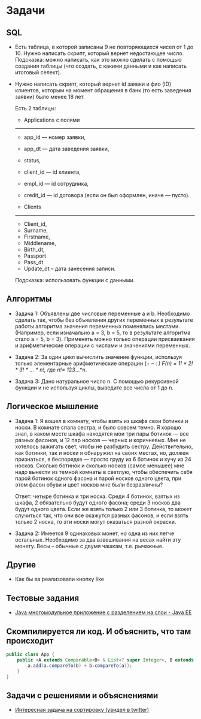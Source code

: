 # Задачи

## SQL

- Есть таблица, в которой записаны 9 не повторяющихся чисел от 1 до 10. Нужно написать скрипт, который вернет недостающее число. Подсказка: можно написать, как это можно сделать с помощью создания таблицы (что создать, с какими данными и как написать итоговый селект).
- Нужно написать скрипт, который вернет id заявки и фио (ID) клиентов, которым на момент обращения в банк (то есть заведения заявки) было менее 18 лет.
    
   
   Есть 2 таблицы:
   
   * Applications c полями
   ---
   
   *  app_id — номер заявки,
   *  app_dt — дата заведения заявки,
   *  status,
   *  client_id — id клиента,
   *  empl_id — id сотрудника,
   *  credit_id — id договора (если он был оформлен, иначе — пусто).
    
   
   * Clients
   ---
   
   *  Client_id,
   *  Surname,
   *  Firstname,
   *  Middlename,
   *  Birth_dt,
   *  Passport
   *  Pass_dt
   * Update_dt – дата занесения записи.
    
    
   Подсказка: использовать функции с данными.

## Алгоритмы

- Задача 1: Объявлены две числовые переменные a и b. Необходимо сделать так, чтобы без объявления других переменных в результате работы алгоритма значения переменных поменялись местами. (Например, если изначально a = 3, b = 5, то в результате алгоритма стало a = 5, b = 3). Применять можно только операции присваивания и арифметические операции с числами и значениями переменных.

- Задача 2: За один цикл вычислить значение функции, используя только элементарные арифметические операции (+ – : *)
            F(n) = 1! * 2! * 3! * … * n!, где n!= 1*2*3*…*n.
            
- Задача 3: Дано натуральное число n. С помощью рекурсивной функции и не используя циклы, выведите все числа от 1 до n.


## Логическое мышление

- Задача 1: Я вошел в комнату, чтобы взять из шкафа свои ботинки и носки. В комнате спала сестра, и было совсем темно. Я хорошо знал, в каком месте шкафа находятся мои три пары ботинок — все разных фасонов, и 12 пар носков — черных и коричневых. Мне не хотелось зажигать свет, чтобы не разбудить сестру. Действительно, как ботинки, так и носки я обнаружил на своих местах, но, должен признаться, в беспорядке — просто груду из 6 ботинок и кучу из 24 носков. Сколько ботинок и сколько носков (самое меньшее) мне надо вынести из темной комнаты в светлую, чтобы обеспечить себя парой ботинок одного фасона и парой носков одного цвета, при этом фасон обуви и цвет носков мне были безразличны?

    Ответ: четыре ботинка и три носка. Среди 4 ботинок, взятых из шкафа, 2 обязательно будут одного фасона; среди 3 носков два будут одного цвета. Если же взять только 2 или 3 ботинка, то может случиться так, что они все окажутся разных фасонов, и если взять только 2 носка, то эти носки могут оказаться разной окраски.

- Задача 2: Имеется 9 одинаковых монет, но одна из них легче остальных. Необходимо за два взвешивания на весах найти эту монету. Весы – обычные с двумя чашкам,  т.е. рычажные.

## Другие
- Как бы ва реализовали кнопку like

## Тестовые задания
- <a href="http://www.cyberforum.ru/java-j2ee/thread1670800.html">Java многомодульное приложение с разделением на слои - Java EE</a>

## Скомпилируется ли код. И объяснить, что там происходит
```java
public class App {
    public <A extends Comparable<B> & List<? super Integer>, B extends Comparable<A>> void func(A a, B b) {
        a.add(a.compareTo(b) + b.compareTo(a));
    }
}
```

## Задачи с решениями и объяснениями
- <a href="/tasks/sort.md">Интересная задача на сортировку (увидел в twitter)</a>
